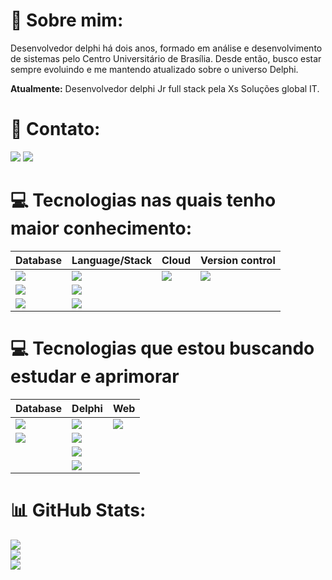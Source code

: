 # 💫 Sobre mim:

Desenvolvedor delphi há dois anos, formado em análise e desenvolvimento de sistemas pelo Centro Universitário de Brasília. Desde então, busco estar sempre evoluindo e me mantendo atualizado sobre o universo Delphi.  

**Atualmente:** Desenvolvedor delphi Jr full stack pela Xs Soluções global IT.

# 📧 Contato:

<a href="mailto:gui-arujo@outlook.com"><img src="https://img.shields.io/badge/Microsoft_Outlook-0078D4?style=for-the-badge&logo=microsoft-outlook&logoColor=white"/><a/>
<a href="https://www.linkedin.com/in/guilherme-araujo-da-cruz-9b603818a/"><img src="https://img.shields.io/badge/LinkedIn-0077B5?style=for-the-badge&logo=linkedin&logoColor=white"/><a/>

# 💻 Tecnologias nas quais tenho maior conhecimento:

|Database   |Language/Stack|Cloud         |Version control  | 
|-----------|--------------|--------------|-----------------|
|<img src="https://img.shields.io/badge/mysql-4479A1.svg?style=for-the-badge&logo=mysql&logoColor=white"/>             |<img src="https://img.shields.io/badge/Delphi-CC342D?style=for-the-badge&logo=delphi&logoColor=white"/>|<img src="https://img.shields.io/badge/Oracle-F80000?style=for-the-badge&logo=oracle&logoColor=white"/>               | <img src="https://img.shields.io/badge/git-%23F05033.svg?style=for-the-badge&logo=git&logoColor=white"/>                |
|<img src="https://img.shields.io/badge/sqlite-%2307405e.svg?style=for-the-badge&logo=sqlite&logoColor=white"/>        |<img src="https://img.shields.io/badge/RestDataware-red?style=for-the-badge"/>                         |                                                                                                                      |                                                                                                                         |
|<img src="https://img.shields.io/badge/Firebird-orange?style=for-the-badge"/>                                         |<img src="https://img.shields.io/badge/vcl/fmx-critical?style=for-the-badge"/>                         |                                                                                                                      |                                                                                                                         |

# 💻 Tecnologias que estou buscando estudar e aprimorar
|Database  |Delphi     |Web           |
|----------|-----------|--------------|
|<img src="https://img.shields.io/badge/postgres-%23316192.svg?style=for-the-badge&logo=postgresql&logoColor=white"/>|<img src="https://img.shields.io/badge/JavaScript-F7DF1E?style=for-the-badge&logo=javascript&logoColor=black"/>|<img src="https://img.shields.io/badge/horse-important?style=for-the-badge"/>|<img src="https://img.shields.io/badge/JavaScript-F7DF1E?style=for-the-badge&logo=javascript&logoColor=black"/>|
|<img src="https://img.shields.io/badge/Rest-0000ff?style=for-the-badge"/>    |<img src="https://img.shields.io/badge/HTML5-E34F26?style=for-the-badge&logo=html5&logoColor=white"/>|
|          |<img src="https://img.shields.io/badge/CSS3-1572B6?style=for-the-badge&logo=css3&logoColor=white"/>|
|          |<img src="https://img.shields.io/badge/node.js-6DA55F?style=for-the-badge&logo=node.js&logoColor=white"/>|

# 📊 GitHub Stats:
![](https://github-readme-stats.vercel.app/api?username=GuiADC&theme=default&hide_border=false&include_all_commits=true&count_private=true)<br/>
![](https://github-readme-streak-stats.herokuapp.com/?user=GuiADC&theme=default&hide_border=false)<br/>
![](https://github-readme-stats.vercel.app/api/top-langs/?username=GuiADC&theme=default&hide_border=false&include_all_commits=true&count_private=true&layout=compact)
